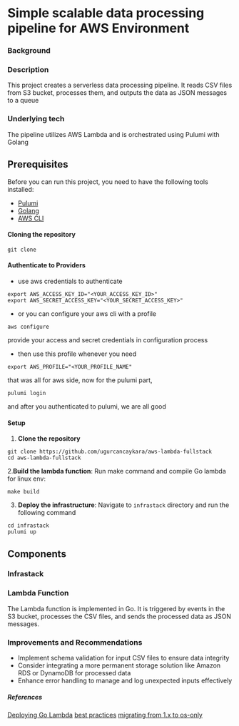 # Simple scalable data processing pipeline for AWS Environment

### Background


### Description
This project creates a serverless data processing pipeline. It reads CSV files from S3 bucket, processes them, and outputs the data as JSON messages to a queue

### Underlying tech
The pipeline utilizes AWS Lambda and is orchestrated using Pulumi with Golang


## Prerequisites
Before you can run this project, you need to have the following tools installed:
- [Pulumi](https://www.pulumi.com/docs/get-started/install/)
- [Golang](https://golang.org/dl/)
- [AWS CLI](https://aws.amazon.com/cli/)


#### Cloning the repository
```
git clone 
```

#### Authenticate to Providers
- use aws credentials to authenticate
```
export AWS_ACCESS_KEY_ID="<YOUR_ACCESS_KEY_ID>"
export AWS_SECRET_ACCESS_KEY="<YOUR_SECRET_ACCESS_KEY>"
```

- or you can configure your aws cli with a profile
```
aws configure
```
provide your access and secret credentials in configuration process

- then use this profile whenever you need
```
export AWS_PROFILE="<YOUR_PROFILE_NAME"
```

that was all for aws side, now for the pulumi part,

```
pulumi login
```

and after you authenticated to pulumi, we are all good

#### Setup

1. **Clone the repository**
```
git clone https://github.com/ugurcancaykara/aws-lambda-fullstack
cd aws-lambda-fullstack
```

2.**Build the lambda function**: Run make command and compile Go lambda for linux env:
```
make build
```

3. **Deploy the infrastructure**: Navigate to `infrastack` directory and run the following command
```
cd infrastack
pulumi up
```


## Components

### Infrastack


### Lambda Function

The Lambda function is implemented in Go. It is triggered by events in the S3 bucket, processes the CSV files, and sends the processed data as JSON messages.

### Improvements and Recommendations

- Implement schema validation for input CSV files to ensure data integrity
- Consider integrating a more permanent storage solution like Amazon RDS or DynamoDB for processed data
- Enhance error handling to manage and log unexpected inputs effectively



##### References
[Deploying Go Lambda](https://docs.aws.amazon.com/lambda/latest/dg/golang-package.html)
[best practices](https://docs.aws.amazon.com/lambda/latest/dg/best-practices.html)
[migrating from 1.x to os-only](https://aws.amazon.com/blogs/compute/migrating-aws-lambda-functions-from-the-go1-x-runtime-to-the-custom-runtime-on-amazon-linux-2/)

